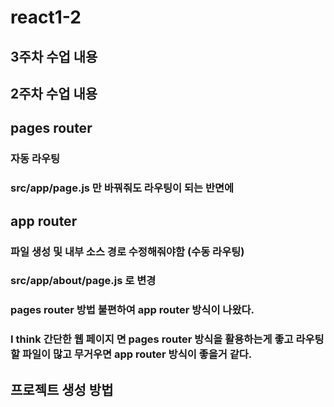 # react1-2
## 3주차 수업 내용

## 2주차 수업 내용
## pages router 
### 자동 라우팅 
### src/app/page.js 만 바꿔줘도 라우팅이 되는 반면에 

## app router
### 파일 생성 및 내부 소스 경로 수정해줘야함 (수동 라우팅)
### src/app/about/page.js 로 변경

### pages router 방법 불편하여 app router 방식이 나왔다.

### I think 간단한 웹 페이지 면  pages router 방식을 활용하는게 좋고 라우팅할 파일이 많고 무거우면 app router 방식이 좋을거 같다.

## 프로젝트 생성 방법 

